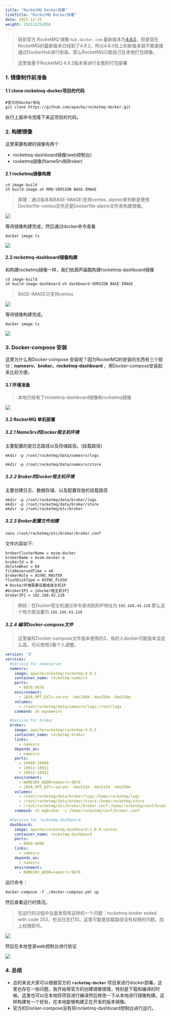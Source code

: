```yaml
---
title: "RocketMQ Docker部署"
linkTitle: "RocketMQ Docker部署"
date: 2021-12-25
weight: 202112252056
---
```


> 目前官方 RocketMQ 镜像 `hub.docker.com` 最新版本为[4.6.0](https://hub.docker.com/layers/apacherocketmq/rocketmq/4.6.0/images/sha256-4c640187427b68c832b821cf7f4dcbb3004089cdda9e2079e9070179d0ce86df?context=explore)，但是现在RocketMQ的最新版本已经到了4.9.2。所以4.6.0往上的新版本就不能直接通过DockerHub进行安装。那么RocketMQ只能自己在本地打包镜像。
>
> 这里我基于RocketMQ 4.9.2版本来进行全套的打包部署

### 1. 镜像制作前准备

#### 1.1 clone rocketmq-docker项目的代码

```shell
#官方的docker地址
git clone https://github.com/apache/rocketmq-docker.git
```

执行上面命令克隆下来这项目的代码。

### 2. 构建镜像

这里需要构建的镜像有两个

- rocketmq-dashboard镜像(web控制台)
- rocketmq镜像(NameSrv和Broker)

#### 2.1 rocketmq镜像构建

```shell
cd image-build
sh build-image.sh RMQ-VERSION BASE-IMAGE
```

> 原理：通过版本和BASE-IMAGE(支持centos, alpine)来判断是使用 Dockerfile-centos文件还是Dockerfile-alpine文件来构建镜像。

![](https://raw.githubusercontent.com/mxsm/picture/main/rocketmq/rocketmq-centos%E9%95%9C%E5%83%8F%E6%9E%84%E5%BB%BA.png)

等待镜像构建完成，然后通过docker命令查看

```shell
docker image ls
```

![](https://raw.githubusercontent.com/mxsm/picture/main/rocketmq/rocketmq%E5%88%9B%E5%BB%BA%E5%A5%BD%E7%9A%84%E9%95%9C%E5%83%8F.png)

#### 2.2 rocketmq-dashboard镜像构建

和构建rocketmq镜像一样，我们依葫芦画瓢构建rocketmq-dashboard镜像

```shell
cd image-build
sh build-image-dashboard.sh dashboard-VERSION BASE-IMAGE
```

> BASE-IMAGE只支持centos

![](https://github.com/mxsm/picture/blob/main/rocketmq/build-image-dashboard.png?raw=true)

等待镜像构建完成。

```shell
docker image ls
```

![](https://github.com/mxsm/picture/blob/main/rocketmq/web%E6%8E%A7%E5%88%B6%E5%8F%B0%E6%89%93%E5%8C%85%E9%95%9C%E5%83%8F%E5%AE%8C%E6%88%90.png?raw=true)

### 3. Docker-compose 安装

这里为什么用Docker-compose 安装呢？因为RocketMQ的安装的东西有三个部分：**namesrv、broker、rocketmq-dashboard** ，用Docker-compose安装起来比较方便。

#### 3.1 环境准备

> 本地已经有了rocketmq-dashboard镜像和rocketmq镜像

![](https://raw.githubusercontent.com/mxsm/picture/main/rocketmq/%E5%B7%B2%E7%BB%8F%E5%87%86%E5%A4%87%E5%A5%BD%E7%9A%84%E9%95%9C%E5%83%8F.png)

#### 3.2 RockerMQ 单机部署

##### 3.2.1 NameSrv的Docker宿主机环境

主要配置的是日志路径以及存储路径。(挂载路径)

```shell
mkdir -p /root/rocketmq/data/namesrv/logs

mkdir -p /root/rocketmq/data/namesrv/store
```

##### 3.2.2 Broker的Docker宿主机环境

主要创建日志、数据存储、以及配置存放的挂载路径

```shell
mkdir -p /root/rocketmq/data/broker/logs
mkdir -p /root/rocketmq/data/broker/store
mkdir -p /root/rocketmq/etc/broker
```

##### 3.2.3 Broker配置文件创建

```shell
nano /root/rocketmq/etc/broker/broker.conf
```

文件内容如下:

```properties
brokerClusterName = mxsm-docker
brokerName = mxsm-docker-a
brokerId = 0
deleteWhen = 04
fileReservedTime = 48
brokerRole = ASYNC_MASTER
flushDiskType = ASYNC_FLUSH
# Docker环境需要设置成宿主机IP
#brokerIP1 = {docker宿主机IP}
brokerIP1 = 192.168.43.128
```

> 例如：在Docker宿主机通过命令查询到的IP地址为 **`192.168.43.128`** 那么这个地方就设置为 **`192.168.43.128`** 

##### 3.2.4 编写Docker-compose文件

> 这里编写Docker-compose文件版本使用的3，有的人docker可能版本没这么高，可以使用2看个人调整。

```yaml
version: '3'
services:
  #Service for nameserver
  namesrv:
    image: apacherocketmq/rocketmq:4.9.2
    container_name: rocketmq-namesrv
    ports:
      - 9876:9876
    environment:
      - JAVA_OPT_EXT=-server -Xms256m -Xmx256m -Xmn256m
    volumes:
      - /root/rocketmq/data/namesrv/logs:/root/logs
    command: sh mqnamesrv

  #Service for broker
  broker:
    image: apacherocketmq/rocketmq:4.9.2
    container_name: rocketmq-broker
    links:
      - namesrv
    depends_on:
      - namesrv
    ports:
      - 10909:10909
      - 10911:10911
      - 10912:10912
    environment:
      - NAMESRV_ADDR=namesrv:9876
      - JAVA_OPT_EXT=-server -Xms512m -Xmx512m -Xmn256m
    volumes:
      - /root/rocketmq/data/broker/logs:/home/rocketmq/logs
      - /root/rocketmq/data/broker/store:/home/rocketmq/store
      - /root/rocketmq/etc/broker/broker.conf:/home/rocketmq/conf/broker.conf
    command: sh mqbroker -c /home/rocketmq/conf/broker.conf

  #Service for rocketmq-dashboard
  dashboard:
    image: apache/rocketmq-dashboard:1.0.0-centos
    container_name: rocketmq-dashboard
    ports:
      - 8080:8080
    links:
      - namesrv
    depends_on:
      - namesrv
    environment:
      - NAMESRV_ADDR=namesrv:9876
```

运行命令：

```shell
docker-compose -f ./docker-compose.yml up
```

然后查看运行的情况。

> 在运行的过程中总是发现有这样的一个问题：rocketmq-broker exited with code 253，也没日志打印。这里可能是挂载路径没有权限的问题。加上权限即可。

![](https://raw.githubusercontent.com/mxsm/picture/main/rocketmq/%E8%BF%90%E8%A1%8C%E6%88%90%E5%8A%9F.png)

然后在本地登录web控制台进行验证

![](https://raw.githubusercontent.com/mxsm/picture/main/rocketmq/web%E6%8E%A7%E5%88%B6%E5%8F%B0.png)

### 4. 总结

- 总的来说大家可以根据官方的 **`rocketmq-docker`** 项目来进行docker部署。这里也存在一些问题，我开始用官方的创建镜像很慢，特别是下载和编译的时候。这里也可以在本地将项目进行编译然后修改一下从本地进行镜像构建。这样构建有一个好处，在本地能够构建正在开发的版本镜像。
- 官方的Docker-compose没有将rocketmq-dashboard控制台进行运行。
